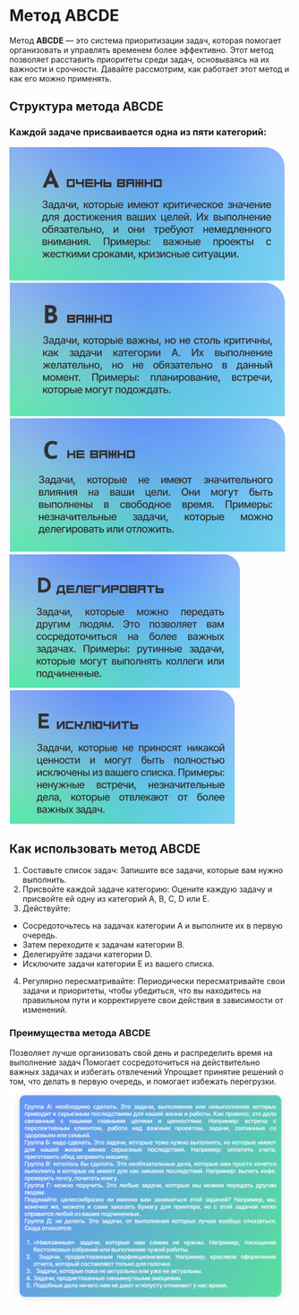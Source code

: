 # Метод ABCDE
Метод **ABCDE** — это система приоритизации задач, которая помогает организовать и управлять временем более эффективно. Этот метод позволяет расставить приоритеты среди задач, основываясь на их важности и срочности. Давайте рассмотрим, как работает этот метод и как его можно применять.
## Структура метода ABCDE
### Каждой задаче присваивается одна из пяти категорий:
![подпись1](/src/markdownText/abcde/A.png)
![подпись2](/src/markdownText/abcde/B.png)
![подпись3](/src/markdownText/abcde/C.png)
![подпись4](/src/markdownText/abcde/D.png)
![подпись5](/src/markdownText/abcde/E.png)
## Как использовать метод ABCDE
1. Составьте список задач: Запишите все задачи, которые вам нужно выполнить.
2. Присвойте каждой задаче категорию: Оцените каждую задачу и присвойте ей одну из категорий A, B, C, D или E.
3. Действуйте:
- Сосредоточьтесь на задачах категории A и выполните их в первую очередь.
- Затем переходите к задачам категории B.
- Делегируйте задачи категории D.
- Исключите задачи категории E из вашего списка.
4. Регулярно пересматривайте: Периодически пересматривайте свои задачи и приоритеты, чтобы убедиться, что вы находитесь на правильном пути и корректируете свои действия в зависимости от изменений.   

### Преимущества метода ABCDE
<Plate title="Эффективное управление временем">Позволяет лучше организовать свой день и распределить время на выполнение задач</Plate>
<Plate title="Улучшение фокуса">Помогает сосредоточиться на действительно важных задачах и избегать отвлечений</Plate>
<Plate title="Снижение стресса">Упрощает принятие решений о том, что делать в первую очередь, и помогает избежать перегрузки.</Plate>
![подпись8](/src/markdownText/abcde/ABCDE.png)
